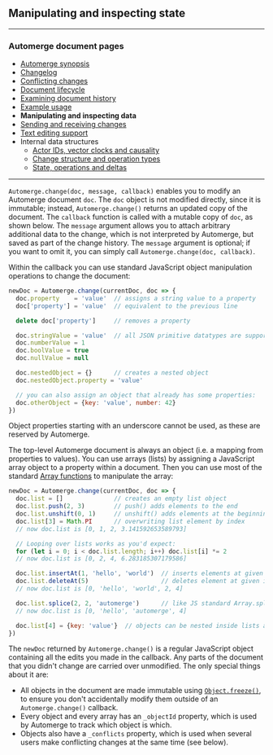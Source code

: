 ## Manipulating and inspecting state

---
### Automerge document pages
* [Automerge synopsis](https://github.com/restarian/automerge/blob/brace_document/docs/automerge_synopsis.md)
* [Changelog](https://github.com/restarian/automerge/blob/brace_document/docs/changelog.md)
* [Conflicting changes](https://github.com/restarian/automerge/blob/brace_document/docs/conflicting_changes.md)
* [Document lifecycle](https://github.com/restarian/automerge/blob/brace_document/docs/document_lifecycle.md)
* [Examining document history](https://github.com/restarian/automerge/blob/brace_document/docs/examining_document_history.md)
* [Example usage](https://github.com/restarian/automerge/blob/brace_document/docs/example_usage.md)
* **Manipulating and inspecting data**
* [Sending and receiving changes](https://github.com/restarian/automerge/blob/brace_document/docs/sending_and_receiving_changes.md)
* [Text editing support](https://github.com/restarian/automerge/blob/brace_document/docs/text_editing_support.md)
* Internal data structures
  * [Actor IDs, vector clocks and causality](https://github.com/restarian/automerge/blob/brace_document/docs/internal_data_structures/actor_IDs,_vector_clocks_and_causality.md)
  * [Change structure and operation types](https://github.com/restarian/automerge/blob/brace_document/docs/internal_data_structures/change_structure_and_operation_types.md)
  * [State, operations and deltas](https://github.com/restarian/automerge/blob/brace_document/docs/internal_data_structures/state,_operations_and_deltas.md)

___


`Automerge.change(doc, message, callback)` enables you to modify an Automerge document `doc`.
The `doc` object is not modified directly, since it is immutable; instead, `Automerge.change()`
returns an updated copy of the document. The `callback` function is called with a mutable copy of
`doc`, as shown below. The `message` argument allows you to attach arbitrary additional data to the
change, which is not interpreted by Automerge, but saved as part of the change history. The `message`
argument is optional; if you want to omit it, you can simply call `Automerge.change(doc, callback)`.

Within the callback you can use standard JavaScript object manipulation operations to change the
document:

```js
newDoc = Automerge.change(currentDoc, doc => {
  doc.property    = 'value'  // assigns a string value to a property
  doc['property'] = 'value'  // equivalent to the previous line

  delete doc['property']     // removes a property

  doc.stringValue = 'value'  // all JSON primitive datatypes are supported
  doc.numberValue = 1
  doc.boolValue = true
  doc.nullValue = null

  doc.nestedObject = {}      // creates a nested object
  doc.nestedObject.property = 'value'

  // you can also assign an object that already has some properties:
  doc.otherObject = {key: 'value', number: 42}
})
```

Object properties starting with an underscore cannot be used, as these are reserved by Automerge.

The top-level Automerge document is always an object (i.e. a mapping from properties to values).
You can use arrays (lists) by assigning a JavaScript array object to a property within a document.
Then you can use most of the standard
[Array functions](https://developer.mozilla.org/en-US/docs/Web/JavaScript/Reference/Global_Objects/Array)
to manipulate the array:

```js
newDoc = Automerge.change(currentDoc, doc => {
  doc.list = []              // creates an empty list object
  doc.list.push(2, 3)        // push() adds elements to the end
  doc.list.unshift(0, 1)     // unshift() adds elements at the beginning
  doc.list[3] = Math.PI      // overwriting list element by index
  // now doc.list is [0, 1, 2, 3.141592653589793]

  // Looping over lists works as you'd expect:
  for (let i = 0; i < doc.list.length; i++) doc.list[i] *= 2
  // now doc.list is [0, 2, 4, 6.283185307179586]

  doc.list.insertAt(1, 'hello', 'world')  // inserts elements at given index
  doc.list.deleteAt(5)                    // deletes element at given index
  // now doc.list is [0, 'hello', 'world', 2, 4]

  doc.list.splice(2, 2, 'automerge')      // like JS standard Array.splice()
  // now doc.list is [0, 'hello', 'automerge', 4]

  doc.list[4] = {key: 'value'}  // objects can be nested inside lists as well
})
```

The `newDoc` returned by `Automerge.change()` is a regular JavaScript object containing all the
edits you made in the callback. Any parts of the document that you didn't change are carried over
unmodified. The only special things about it are:

* All objects in the document are made immutable using
  [`Object.freeze()`](https://developer.mozilla.org/en-US/docs/Web/JavaScript/Reference/Global_Objects/Object/freeze),
  to ensure you don't accidentally modify them outside of an `Automerge.change()` callback.
* Every object and every array has an `_objectId` property, which is used by Automerge to track
  which object is which.
* Objects also have a `_conflicts` property, which is used when several users make conflicting
  changes at the same time (see below).

